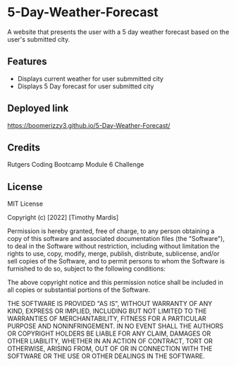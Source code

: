 # 5-Day-Weather-Forecast
A website that presents the user with a 5 day weather forecast based on the user's submitted city.

## Features

- Displays current weather for user submmitted city
- Displays 5 Day forecast for user submitted city

## Deployed link

https://boomerizzy3.github.io/5-Day-Weather-Forecast/

## Credits

Rutgers Coding Bootcamp Module 6 Challenge

## License

MIT License

Copyright (c) [2022] [Timothy Mardis]

Permission is hereby granted, free of charge, to any person obtaining a copy
of this software and associated documentation files (the "Software"), to deal
in the Software without restriction, including without limitation the rights
to use, copy, modify, merge, publish, distribute, sublicense, and/or sell
copies of the Software, and to permit persons to whom the Software is
furnished to do so, subject to the following conditions:

The above copyright notice and this permission notice shall be included in all
copies or substantial portions of the Software.

THE SOFTWARE IS PROVIDED "AS IS", WITHOUT WARRANTY OF ANY KIND, EXPRESS OR
IMPLIED, INCLUDING BUT NOT LIMITED TO THE WARRANTIES OF MERCHANTABILITY,
FITNESS FOR A PARTICULAR PURPOSE AND NONINFRINGEMENT. IN NO EVENT SHALL THE
AUTHORS OR COPYRIGHT HOLDERS BE LIABLE FOR ANY CLAIM, DAMAGES OR OTHER
LIABILITY, WHETHER IN AN ACTION OF CONTRACT, TORT OR OTHERWISE, ARISING FROM,
OUT OF OR IN CONNECTION WITH THE SOFTWARE OR THE USE OR OTHER DEALINGS IN THE
SOFTWARE.
